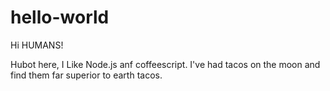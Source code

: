 # hello-world

Hi HUMANS!

Hubot here, I Like Node.js anf coffeescript.
I've had tacos on the moon and find them far superior to earth tacos.
